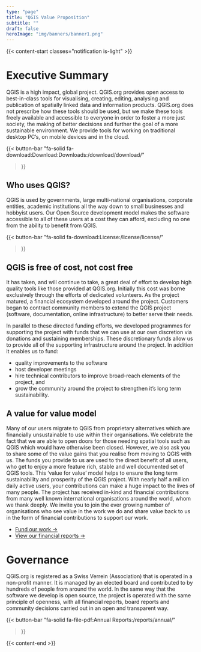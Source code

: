 ```yaml
---
type: "page"
title: "QGIS Value Proposition"
subtitle: ""
draft: false
heroImage: "img/banners/banner1.png"
---
```


{{< content-start classes="notification is-light" >}}
# Executive Summary

QGIS is a high impact, global project. QGIS.org provides open access to best-in-class tools for visualising, creating, editing, analysing and publication of spatially linked data and information products. QGIS.org does not prescribe how these tools should be used, but we make these tools freely available and accessible to everyone in order to foster a more just society, the making of better decisions and further the goal of a more sustainable environment.  We provide tools for working on traditional desktop PC’s, on mobile devices and in the cloud.

{{< button-bar 
    "fa-solid fa-download:Download:Downloads:/download/download/"
>}}

## Who uses QGIS?

QGIS is used by governments, large multi-national organisations, corporate entities, academic institutions all the way down to small businesses and hobbyist users. Our Open Source development model makes the software accessible to all of these users at a cost they can afford, excluding no one from the ability to benefit from QGIS.

{{< button-bar 
    "fa-solid fa-download:License:/license/license/"
>}}


## QGIS is free of cost, not cost free

It has taken, and will continue to take, a great deal of effort to develop high quality tools like those provided at QGIS.org. Initially this cost was borne exclusively through the efforts of dedicated volunteers. As the project matured, a financial ecosystem developed around the project. Customers began to contract community members to extend the QGIS project (software, documentation, online infrastructure) to better serve their needs.


In parallel to these directed funding efforts, we developed programmes for supporting the project with funds that we can use at our own discretion via donations and sustaining memberships. These discretionary funds allow us to provide all of the supporting infrastructure around the project. In addition it enables us to fund:

- quality improvements to the software
- host developer meetings
- hire technical contributors to improve broad-reach elements of the project, and
- grow the community around the project to strengthen it’s long term sustainability.

## A value for value model

Many of our users migrate to QGIS from proprietary alternatives which are financially unsustainable to use within their organisations. We celebrate the fact that we are able to open doors for those needing spatial tools such as QGIS which would have otherwise been closed. However, we also ask you to share some of the value gains that you realise from moving to QGIS with us. The funds you provide to us are used to the direct benefit of all users, who get to enjoy a more feature rich, stable and well documented set of QGIS tools. This ‘value for value’ model helps to ensure the long term sustainability and prosperity of the QGIS project. With nearly half a million daily active users, your contributions can make a huge impact to the lives of many people. The project has received in-kind and financial contributions from many well known international organisations around the world, whom we thank deeply. We invite you to join the ever growing number of organisations who see value in the work we do and share value back to us in the form of financial contributions to support our work.

- [Fund our work →]()
- [View our financial reports →]()

# Governance

QGIS.org is registered as a Swiss Verrein (Association) that is operated in a non-profit manner. It is managed by an elected board and contributed to by hundreds of people from around the world. In the same way that the software we develop is open source, the project is operated with the same principle of openness, with all financial reports, board reports and community decisions carried out in an open and transparent way.

{{< button-bar 
    "fa-solid fa-file-pdf:Annual Reports:/reports/annual/"
>}}

{{< content-end >}}
